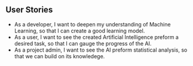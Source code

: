 ## User Stories ##
- As a developer, I want to deepen my understanding of Machine Learning, so that I can create a good learning model.
- As a user, I want to see the created Artificial Intelligence preform a desired task, so that I can gauge the progress of the AI.
- As a project admin, I want to see the AI preform statistical analysis, so that we can build on its knowledege.
